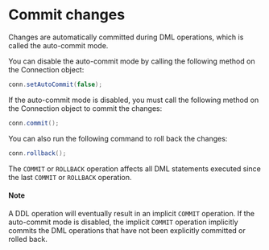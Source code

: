 # Commit changes

Changes are automatically committed during DML operations, which is called the auto-commit mode. 

You can disable the auto-commit mode by calling the following method on the Connection object:

```java
conn.setAutoCommit(false);
```



If the auto-commit mode is disabled, you must call the following method on the Connection object to commit the changes:

```java
conn.commit();
```



You can also run the following command to roll back the changes:

```java
conn.rollback();
```



The `COMMIT` or `ROLLBACK` operation affects all DML statements executed since the last `COMMIT` or `ROLLBACK` operation. 

<main id="notice" type='explain'>
    <h4>Note</h4>
    <p>A DDL operation will eventually result in an implicit <code>COMMIT</code> operation. If the auto-commit mode is disabled, the implicit <code>COMMIT</code> operation implicitly commits the DML operations that have not been explicitly committed or rolled back. </p>
</main>


